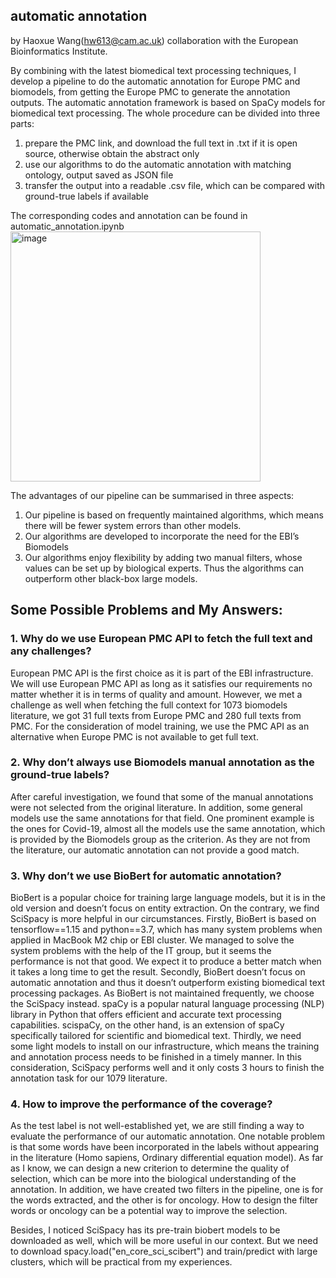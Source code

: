 ## automatic annotation
by Haoxue Wang(hw613@cam.ac.uk)
collaboration with the European Bioinformatics Institute.

By combining with the latest biomedical text processing techniques, I develop a pipeline to do the automatic annotation for Europe PMC and biomodels, from getting the Europe PMC to generate the annotation outputs. The automatic annotation framework is based on SpaCy models for biomedical text processing. The whole procedure can be divided into three parts: 
1. prepare the PMC link, and download the full text in .txt if it is open source, otherwise obtain the abstract only
2. use our algorithms to do the automatic annotation with matching ontology, output saved as JSON file
3. transfer the output into a readable .csv file, which can be compared with ground-true labels if available

The corresponding codes and annotation can be found in automatic_annotation.ipynb
<img width="400" alt="image" src="https://github.com/wanghaoxue0/NLP_tasks/assets/55145514/0c2463df-8258-48aa-b371-e41b43952fdd">

The advantages of our pipeline can be summarised in three aspects:
1.	Our pipeline is based on frequently maintained algorithms, which means there will be fewer system errors than other models.
2.	Our algorithms are developed to incorporate the need for the EBI’s Biomodels
3.	Our algorithms enjoy flexibility by adding two manual filters, whose values can be set up by biological experts. Thus the algorithms can outperform other black-box large models.

## Some Possible Problems and My Answers:

### 1.	Why do we use European PMC API to fetch the full text and any challenges?
European PMC API is the first choice as it is part of the EBI infrastructure. We will use European PMC API as long as it satisfies our requirements no matter whether it is in terms of quality and amount. However, we met a challenge as well when fetching the full context for 1073 biomodels literature, we got 31 full texts from Europe PMC and 280 full texts from PMC. For the consideration of model training, we use the PMC API as an alternative when Europe PMC is not available to get full text.

### 2.	Why don’t always use Biomodels manual annotation as the ground-true labels?
After careful investigation, we found that some of the manual annotations were not selected from the original literature. In addition, some general models use the same annotations for that field. One prominent example is the ones for Covid-19, almost all the models use the same annotation, which is provided by the Biomodels group as the criterion. As they are not from the literature, our automatic annotation can not provide a good match.

### 3.	Why don’t we use BioBert for automatic annotation?
BioBert is a popular choice for training large language models, but it is in the old version and doesn’t focus on entity extraction. On the contrary, we find SciSpacy is more helpful in our circumstances. Firstly, BioBert is based on tensorflow==1.15 and python==3.7, which has many system problems when applied in MacBook M2 chip or EBI cluster. We managed to solve the system problems with the help of the IT group, but it seems the performance is not that good. We expect it to produce a better match when it takes a long time to get the result. Secondly, BioBert doesn’t focus on automatic annotation and thus it doesn’t outperform existing biomedical text processing packages. As BioBert is not maintained frequently, we choose the SciSpacy instead. spaCy is a popular natural language processing (NLP) library in Python that offers efficient and accurate text processing capabilities. scispaCy, on the other hand, is an extension of spaCy specifically tailored for scientific and biomedical text. Thirdly, we need some light models to install on our infrastructure, which means the training and annotation process needs to be finished in a timely manner. In this consideration, SciSpacy performs well and it only costs 3 hours to finish the annotation task for our 1079 literature.

### 4.	How to improve the performance of the coverage?
As the test label is not well-established yet, we are still finding a way to evaluate the performance of our automatic annotation. One notable problem is that some words have been incorporated in the labels without appearing in the literature (Homo sapiens, Ordinary differential equation model). As far as I know, we can design a new criterion to determine the quality of selection, which can be more into the biological understanding of the annotation. In addition, we have created two filters in the pipeline, one is for the words extracted, and the other is for oncology. How to design the filter words or oncology can be a potential way to improve the selection. 

Besides, I noticed SciSpacy has its pre-train biobert models to be downloaded as well, which will be more useful in our context. But we need to download spacy.load("en_core_sci_scibert")  and train/predict with large clusters, which will be practical from my experiences.

